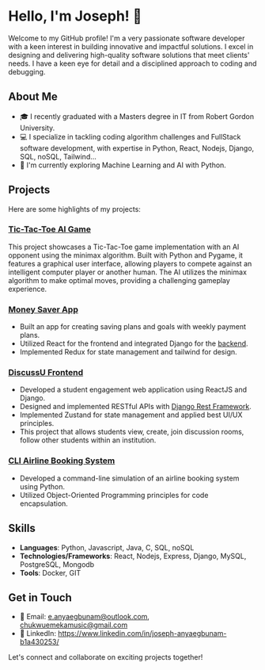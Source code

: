 # Hello, I'm Joseph! 👋

Welcome to my GitHub profile! 
I'm a very passionate software developer with a keen interest in building innovative and impactful solutions. I excel in designing and delivering high-quality software solutions that meet clients' needs. I have a keen eye for detail and a disciplined approach to coding and debugging.


## About Me

- 🎓 I recently graduated with a Masters degree in IT from Robert Gordon University.
- 💻 I specialize in tackling coding algorithm challenges and FullStack software development, with expertise in Python, React, Nodejs, Django, SQL, noSQL, Tailwind...
- 🌱 I'm currently exploring Machine Learning and AI with Python.

## Projects

Here are some highlights of my projects:
### [Tic-Tac-Toe AI Game](https://github.com/Chukwuemekamusic/tictactoe_AI)
This project showcases a Tic-Tac-Toe game implementation with an AI opponent using the minimax algorithm. Built with Python and Pygame, it features a graphical user interface, allowing players to compete against an intelligent computer player or another human. The AI utilizes the minimax algorithm to make optimal moves, providing a challenging gameplay experience.


### [Money Saver App](https://github.com/Chukwuemekamusic/money-saver-app)

- Built an app for creating saving plans and goals with weekly payment plans.
- Utilized React for the frontend and integrated Django for the [backend](https://github.com/Chukwuemekamusic/backend-money-saver-app).
- Implemented Redux for state management and tailwind for design.


### [DiscussU Frontend](https://github.com/Chukwuemekamusic/DiscussU-react_frontend)

- Developed a student engagement web application using ReactJS and Django.
- Designed and implemented RESTful APIs with [Django Rest Framework](https://github.com/Chukwuemekamusic/DiscussU).
- Implemented Zustand for state management and applied best UI/UX principles.
- This project that allows students view, create, join discussion rooms, follow other students within an institution.


### [CLI Airline Booking System](https://github.com/Chukwuemekamusic/XYZ_AIRLINE_BOOKING)

- Developed a command-line simulation of an airline booking system using Python.
- Utilized Object-Oriented Programming principles for code encapsulation.

## Skills

- **Languages**: Python, Javascript, Java, C, SQL, noSQL
- **Technologies/Frameworks**: React, Nodejs, Express, Django, MySQL, PostgreSQL, Mongodb
- **Tools**: Docker, GIT

## Get in Touch

- 📧 Email: e.anyaegbunam@outlook.com, chukwuemekamusic@gmail.com
- 💼 LinkedIn: https://www.linkedin.com/in/joseph-anyaegbunam-b1a430253/

Let's connect and collaborate on exciting projects together!

